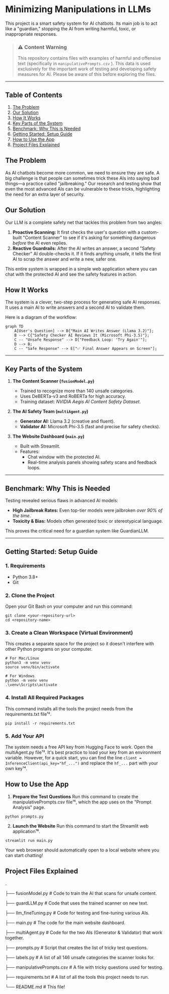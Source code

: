 # Minimizing Manipulations in LLMs

This project is a smart safety system for AI chatbots. Its main job is to act like a "guardian," stopping the AI from writing harmful, toxic, or inappropriate responses.
> ### ⚠️ Content Warning
> This repository contains files with examples of harmful and offensive text (specifically in `manipulativePrompts.csv` ). This data is used exclusively for the important work of testing and developing safety measures for AI. Please be aware of this before exploring the files.

---

##  Table of Contents
1.  [The Problem](#-the-problem)
2.  [Our Solution](#-our-solution)
3.  [How It Works](#-how-it-works)
4.  [Key Parts of the System](#-key-parts-of-the-system)
5.  [Benchmark: Why This is Needed](#-benchmark-why-this-is-needed)
6.  [Getting Started: Setup Guide](#-getting-started-setup-guide)
7.  [How to Use the App](#-how-to-use-the-app)
8.  [Project Files Explained](#-project-files-explained)

## The Problem

As AI chatbots become more common, we need to ensure they are safe. A big challenge is that people can sometimes trick these AIs into saying bad things—a practice called "jailbreaking." Our research and testing show that even the most advanced AIs can be vulnerable to these tricks, highlighting the need for an extra layer of security.

## Our Solution

Our LLM is a complete safety net that tackles this problem from two angles:

1.  **Proactive Scanning:** It first checks the user's question with a custom-built "Content Scanner" to see if it's asking for something dangerous *before* the AI even replies.
2.  **Reactive Guardrails:** After the AI writes an answer, a second "Safety Checker" AI double-checks it. If it finds anything unsafe, it tells the first AI to scrap the answer and write a new, safer one.

This entire system is wrapped in a simple web application where you can chat with the protected AI and see the safety features in action.

## How It Works

The system is a clever, two-step process for generating safe AI responses. It uses a main AI to write answers and a second AI to validate them.

Here is a diagram of the workflow:

```mermaid
graph TD
    A[User's Question] --> B{"Main AI Writes Answer (Llama 3.2)"};
    B --> C{"Safety Checker AI Reviews It (Microsoft Phi-3.5)"};
    C -- "Unsafe Response" --> D["Feedback Loop: 'Try Again'"];
    D --> B;
    C -- "Safe Response" --> E["✅ Final Answer Appears on Screen"];
```
---

## Key Parts of the System

1. **The Content Scanner (`fusionModel.py`)**  
   - Trained to recognize more than 140 unsafe categories.  
   - Uses DeBERTa-v3 and RoBERTa for high accuracy.  
   - Training dataset: *NVIDIA Aegis AI Content Safety Dataset*.  

2. **The AI Safety Team (`multiAgent.py`)**  
   - **Generator AI:** Llama 3.2 (creative and fluent).  
   - **Validator AI:** Microsoft Phi-3.5 (fast and precise for safety checks).  

3. **The Website Dashboard (`main.py`)**  
   - Built with Streamlit.  
   - Features:  
     - Chat window with the protected AI.  
     - Real-time analysis panels showing safety scans and feedback loops.  

---

## Benchmark: Why This is Needed

Testing revealed serious flaws in advanced AI models:

- **High Jailbreak Rates:** Even top-tier models were jailbroken *over 90% of the time*.  
- **Toxicity & Bias:** Models often generated toxic or stereotypical language.  

This proves the critical need for a guardian system like GuardianLLM.

---

## Getting Started: Setup Guide

### 1. Requirements
- Python 3.8+  
- Git  

### 2. Clone the Project

Open your Git Bash on your computer and run this command:


```
git clone <your-repository-url>
cd <repository-name>
```

### 3. Create a Clean Workspace (Virtual Environment)
This creates a separate space for the project so it doesn't interfere with other Python programs on your computer.

```
# For Mac/Linux
python3 -m venv venv
source venv/bin/activate
```
```
# For Windows
python -m venv venv
.\venv\Scripts\activate
```

### 4. Install All Required Packages
This command installs all the tools the project needs from the requirements.txt file¹².

```
pip install -r requirements.txt
```

### 5. Add Your API
The system needs a free API key from Hugging Face to work. Open the multiAgent.py file¹³. It's best practice to load your key from an environment variable. However, for a quick start, you can find the line `client = InferenceClient(api_key="hf_...")` and replace the `hf_...` part with your own key¹⁴.

## How to Use the App
1. **Prepare the Test Questions**
Run this command to create the manipulativePrompts.csv file¹⁵, which the app uses on the "Prompt Analysis" page.

```
python prompts.py
```

2. **Launch the Website**
Run this command to start the Streamlit web application¹⁶.

```
streamlit run main.py
```
Your web browser should automatically open to a local website where you can start chatting!

## Project Files Explained
.

├── fusionModel.py           # Code to train the AI that scans for unsafe content.

├── guardLLM.py              # Code that uses the trained scanner on new text.

├── llm_fineTuning.py        # Code for testing and fine-tuning various AIs.

├── main.py                  # The code for the main website dashboard.

├── multiAgent.py            # Code for the two AIs (Generator & Validator) that work together.

├── prompts.py               # Script that creates the list of tricky test questions.

├── labels.py                # A list of all 146 unsafe categories the scanner looks for.

├── manipulativePrompts.csv  # A file with tricky questions used for testing.

├── requirements.txt         # A list of all the tools this project needs to run.

└── README.md                # This file!






